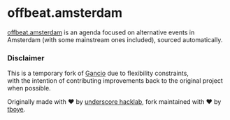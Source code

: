 # offbeat.amsterdam

[offbeat.amsterdam](https://offbeat.amsterdam) is an agenda focused on alternative events in Amsterdam (with some mainstream ones included), sourced automatically.

### Disclaimer
This is a temporary fork of [Gancio](https://gancio.org) due to flexibility constraints,  
with the intention of contributing improvements back to the original project when possible.

Originally made with ❤️ by [underscore hacklab](https://autistici.org/underscore), fork maintained with ❤️ by [tboye](https://github.com/tboye).  
